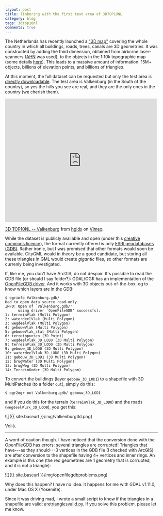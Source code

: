 ```yaml
---
layout: post
title: Tinkering with the first test area of 3DTOP10NL
category: blog
tags: 3dtop10nl
comments: true
---
```


The Netherlands has recently launched a ["3D map"](http://www.kadaster.nl/web/Nieuws/Nieuwsberichten/Bericht/Ontwikkeling-3Dkaart-van-Nederland-in-volle-gang.htm) covering the whole country in which all buildings, roads, trees, canals are 3D geometries.
It was constructed by adding the third dimension, obtained from airborne laser-scanners ([AHN](http://www.ahn.nl) was used), to the objects in the 1:10k topographic map (some details [here](http://3dgeoinfo.bk.tudelft.nl/hledoux/pdfs/13_pers.pdf)).
This leads to a massive amount of information: 15M+ objects, billions of elevation points, and billions of triangles.

At this moment, the full dataset can be requested but only the test area is [directly downloadable](https://www.pdok.nl/nl/producten/pdok-downloads/basis-registratie-topografie/top10nl-3d).
The test area is Valkenburg (in the South of the country), so yes the hills you see are real, and they are the only ones in the country (we cherish them).

<iframe src="https://player.vimeo.com/video/118325504" width="500" height="408" frameborder="0" webkitallowfullscreen mozallowfullscreen allowfullscreen></iframe> <p><a href="https://vimeo.com/118325504">3D TOP10NL -- Valkenburg</a> from <a href="https://vimeo.com/user24693433">hgldx</a> on <a href="https://vimeo.com">Vimeo</a>.</p>

While the dataset is publicly available and open (under this [creative commons licence](http://creativecommons.org/licenses/by/3.0/nl/)), the format currently offered is only [ESRI geodatabases (GDB)](http://www.esri.com/news/arcnews/winter0809articles/the-geodatabase.html).
Rather ironic, but I was promised that other formats would soon be available.
CityGML would in theory be a good candidate, but storing all these triangles in GML would create *gigantic* files, so other formats are currenly being investigated.

If, like me, you don't have ArcGIS, do not despair. 
It's possible to read the GDB file (or should I say folder?): GDAL/OGR has an implementation of the [OpenFileGDB driver](http://www.gdal.org/drv_openfilegdb.html).
And it works with 3D objects out-of-the-box, eg to know which layers are in the GDB:

```
$ ogrinfo Valkenburg.gdb/
Had to open data source read-only.
INFO: Open of `Valkenburg.gdb/'
      using driver `OpenFileGDB' successful.
1: terreinVlak (Multi Polygon)
2: waterdeelVlak (Multi Polygon)
3: wegdeelVlak (Multi Polygon)
4: gebouwVlak (Multi Polygon)
5: gebouwVlak_stat (Multi Polygon)
6: terreinpunten (3D Point)
7: wegdeelVlak_3D_LOD0 (3D Multi Polygon)
8: terreinVlak_3D_LOD0 (3D Multi Polygon)
9: gebouw_3D_LOD0 (3D Multi Polygon)
10: waterdeelVlak_3D_LOD0 (3D Multi Polygon)
11: gebouw_3D_LOD1 (3D Multi Polygon)
12: brugWater (3D Multi Polygon)
13: brugWeg (3D Multi Polygon)
14: TerreinOnder (3D Multi Polygon)
```

To convert the buildings (layer `gebouw_3D_LOD1`) to a shapefile with 3D MultiPatches (to a folder `out`), simply do this:

```
$ ogr2ogr out Valkenburg.gdb/ gebouw_3D_LOD1
```

and if you do this for the terrain (`terreinVlak_3D_LOD0`) and the roads (`wegdeelVlak_3D_LOD0`), you get this:

![]({{ site.baseurl }}/img/valkenburg3d.png)

Voilà.

- - -

A word of caution though.
I have noticed that the conversion done with the OpenFileGDB has errors: several triangles are corrupted!
Triangles that have---as they should---3 vertices in the GDB file (I checked with ArcGIS) are after conversion to the shapefile having 4+ vertices and inner rings.
An example is this one (the red geometries are 1 geometry that is corrupted, and it is not a triangle):

![]({{ site.baseurl }}/img/openfilegdbproblems.png)

Why does this happen? I have no idea. 
It happens for me with GDAL v1.11.0, under Mac OS X (Yosemite).

Since it was driving mad, I wrote a small script to know if the triangles in a shapefile are valid: [aretrianglesvalid.py](https://gist.github.com/hugoledoux/0798ee79fe76a1b0ed8f).
If you solve this problem, please let me know.












